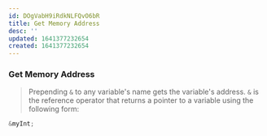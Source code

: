 ```yaml
---
id: DOgVabH9iRdkNLFQvO6bR
title: Get Memory Address
desc: ''
updated: 1641377232654
created: 1641377232654
---
```


### Get Memory Address

> Prepending `&` to any variable's name gets the variable's address. `&` is the reference operator that returns a pointer to a variable using the following form:

```cpp
&myInt;
```
